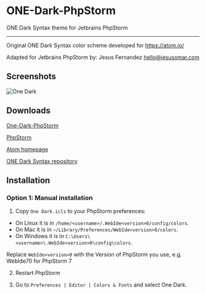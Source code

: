 ONE-Dark-PhpStorm
====================
ONE Dark Syntax theme for Jetbrains PhpStorm

***

Original ONE Dark Syntax color scheme developed for https://atom.io/

Adapted for Jetbrains PhpStorm by:
Jesus Fernandez <hello@jesusomar.com>

Screenshots
---------
![One Dark](https://raw.githubusercontent.com/jesusOmar/one-dark-phpstorm/master/screenshot.png)

Downloads
---------
[One-Dark-PhpStorm](https://raw.githubusercontent.com/jesusOmar/one-dark-phpstorm/master/One%20Dark.icls)

[PhpStorm](https://www.jetbrains.com/phpstorm/)

[Atom homepage](https://atom.io/)

[ONE Dark Syntax repository](https://github.com/atom/one-dark-syntax)

Installation
------------

### Option 1: Manual installation

1.  Copy `One Dark.icls` to your PhpStorm preferences:
  - On Linux it is in  `/home/<username>/.WebIde<version>0/config/colors`.
  - On Mac it is in `~/Library/Preferences/WebIde<version>0/colors`.
  - On Windows it is in `C:\Users\<username>\.WebIde<version>0\config\colors`.

  Replace `WebIde<version>0` with the Version of PhpStorm you use, e.g. WebIde70 for PhpStorm 7

2. Restart PhpStorm

3. Go to `Preferences | Editor | Colors & Fonts` and select One Dark.
